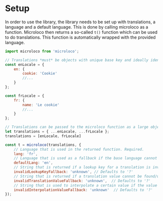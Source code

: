 # Setup

In order to use the library, the library needs to be set up with translations, a language and a default language. This is done by calling microloco as a function. 
Microloco then returns a so-called `t()` function which can be used to do translations. This function is automatically wrapped with the provided language.

```js
import microloco from 'microloco';

// Translations *must* be objects with unique base key and ideally identical content, these can be JavaScript objects or (imported) JSON files.
const enLocale = {
    en: {
        cookie: 'Cookie'
        //...
    } 
};

const frLocale = {
    fr: {
        name: 'Le cookie'
        //...
    } 
};

// Translations can be passed to the microloco function as a large object of translation objects or as an array of objects.
let translations = { ...enLocale, ...frLocale };
translations = [enLocale, frLocale]

const t = microloco(translations, {
    // Language that is used in the returned function. Required.
    lang: 'fr',
    // Language that is used as a fallback if the base language cannot be found. Required.
    defaultLang: 'en',
    // String that is returned if a lookup key for a translation is invalid. Defaults to '?'.
    invalidLookupKeyFallback: 'unknown', // Defaults to '?'
    // String that is returned if a translation value cannot be found/used. Defaults to '?'.
    invalidTranslationValueFallback: 'unknown',  // Defaults to '?'
    // String that is used to interpolate a certain value if the value is not currently passed as in the interpolation values. Defaults to '?'.
    invalidInterpolationValueFallback: 'unknown'  // Defaults to '?'
});
```
